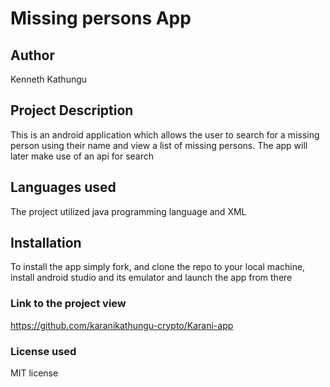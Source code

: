 # Missing persons App
## Author
Kenneth Kathungu
## Project Description
This is an android application which allows the user to search for a missing person using their name and view a list of missing persons. The app will later make use of an api for search
## Languages used
The project utilized java programming language and XML
## Installation
To install the app simply fork, and clone the repo to your local machine, install android studio and its emulator and launch the app from there
### Link to the project view
https://github.com/karanikathungu-crypto/Karani-app
### License used
MIT license